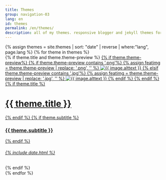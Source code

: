 ```yaml
---
title: Themes
group: navigation-03
lang: en
id: themes
permalink: /en/themes/
description: all of my themes. responsive blogger and jekyll themes for free
---
```

<!--<div class="filtering">
    <span class="filter" data-filter="all">show all</span> &bull;
    <span class="filter" data-filter=".jekyll">jekyll</span> &bull;
    <span class="filter" data-filter=".blogger">Blogger</span>
</div>-->

<div class="portfolio-wrapper" id="container">
    {% assign themes = site.themes | sort: "date" | reverse | where:"lang", page.lang %}
    {% for theme in themes %}
        <div class="theme-wrapper mix {{ theme.category }}">
            {% if theme.title and theme.theme-preview %}
                <a href="{{ theme.url | remove: '/index.html' }}">
                    {% if theme.theme-preview%}
                        {% if theme.theme-preview contains '.png'%}
                            {% assign featimg = theme.theme-preview | replace: '.png', '' %}
                            <img src="{{ site.img_dir }}/{{ featimg | append: '-450x450.png' }}" alt="{{ image.alttext }}">
                        {% elsif theme.theme-preview contains '.jpg'%}
                            {% assign featimg = theme.theme-preview | replace: '.jpg', '' %}
                            <img src="{{ site.img_dir }}/{{ featimg | append: '-450x450.jpg' }}" alt="{{ image.alttext }}">
                        {% endif %}
                    {% endif %}
                    {% if theme.title %}
                        <h1>{{ theme.title }}</h1>
                    {% endif %}
                    {% if theme.subtitle %}
                        <h3>{{ theme.subtitle }}</h3>
                    {% endif %}
                        <h6>{% include date.html %}</h6>
                </a>
            {% endif %}
        </div>
    {% endfor %}
</div>

